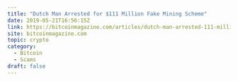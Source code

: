 ```yaml
---
title: "Dutch Man Arrested for $111 Million Fake Mining Scheme"
date: 2019-05-21T16:56:15Z
link: https://bitcoinmagazine.com/articles/dutch-man-arrested-111-million-fake-mining-scheme/?utm_medium=RSS&utm_source=hune
site: bitcoinmagazine.com
topic: crypto
category:
  - Bitcoin
  - Scams
draft: false
---
```

